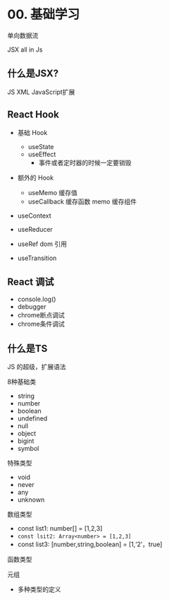 # 00. 基础学习

单向数据流

JSX all in Js

## 什么是JSX?

JS XML  JavaScript扩展

## React Hook

- 基础 Hook

  - useState
  - useEffect
    - 事件或者定时器的时候一定要销毁
- 额外的 Hook

  - useMemo  缓存值
  - useCallback  缓存函数 memo 缓存组件
- useContext
- useReducer
- useRef dom 引用
- useTransition

## React 调试

- console.log()
- debugger
- chrome断点调试
- chrome条件调试

## 什么是TS

JS 的超级，扩展语法

8种基础类

- string
- number
- boolean
- undefined
- null
- object
- bigint
- symbol

特殊类型

- void
- never
- any
- unknown

数组类型

- const list1: number[] = [1,2,3]
- `const lsit2: Array<number> = [1,2,3]`
- const list3: [number,string,boolean] = [1,‘2’，true]

函数类型

元组

- 多种类型的定义
